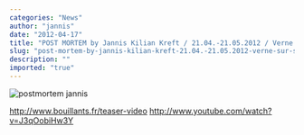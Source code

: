 ```yaml
---
categories: "News"
author: "jannis"
date: "2012-04-17"
title: "POST MORTEM by Jannis Kilian Kreft / 21.04.-21.05.2012 / Verne sur Seiche, France"
slug: "post-mortem-by-jannis-kilian-kreft-21.04.-21.05.2012-verne-sur-seiche-france"
description: ""
imported: "true"
---
```



![postmortem jannis](post_mortem_flyer.jpg) 

http://www.bouillants.fr/teaser-video
http://www.youtube.com/watch?v=J3qOobiHw3Y

